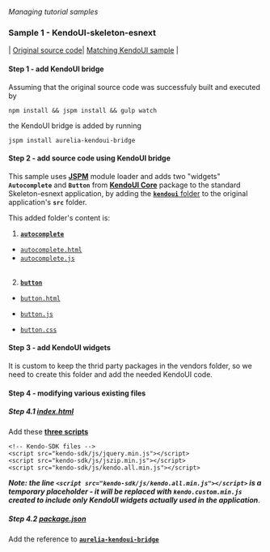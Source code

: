 _Managing tutorial samples_
### Sample 1 - KendoUI-skeleton-esnext
| [Original source code](https://github.com/aurelia/skeleton-navigation/tree/master/skeleton-esnext)| [Matching KendoUI sample](https://github.com/aurelia-ui-toolkits/kendoui-tutorials-code/tree/master/skeleton-esnext) |

#### Step 1 - add KendoUI bridge

Assuming that the original source code was successfuly built and executed by

```
npm install && jspm install && gulp watch
```

the KendoUI bridge is added by running

```
jspm install aurelia-kendoui-bridge
```

#### Step 2 - add source code using KendoUI bridge

This sample uses **[JSPM](https://aurelia-ui-toolkits.gitbooks.io/kendo-ui-sdk-installation/content/installation/installing%20kendo/advanced/core/jspm.html)** module loader and adds two "widgets" **`Autocomplete`** and **`Button`** from  **[KendoUI Core](https://aurelia-ui-toolkits.gitbooks.io/kendo-ui-sdk-installation/content/installation/installing%20kendo/kendo_core.html)** package  to the standard Skeleton-esnext application, by adding the [**`kendoui`** folder](https://github.com/aurelia-ui-toolkits/kendoui-tutorials-code/tree/master/skeleton-esnext/src/kendoui) to the original application's **`src`** folder.

This added folder's content is:

1. [**`autocomplete`**](https://github.com/aurelia-ui-toolkits/kendoui-tutorials-code/tree/master/skeleton-esnext/src/kendoui/autocomplete)
 - [`autocomplete.html`](https://github.com/aurelia-ui-toolkits/kendoui-tutorials-code/blob/master/skeleton-esnext/src/kendoui/autocomplete/autocomplete.html)
  - [`autocomplete.js`](https://github.com/aurelia-ui-toolkits/kendoui-tutorials-code/blob/master/skeleton-esnext/src/kendoui/autocomplete/autocomplete.js)
<br><br>

2. [**`button`**](https://github.com/aurelia-ui-toolkits/kendoui-tutorials-code/tree/master/skeleton-esnext/src/kendoui/button)

  - [`button.html`](https://github.com/aurelia-ui-toolkits/kendoui-tutorials-code/blob/master/skeleton-esnext/src/kendoui/button/button.html)

  - [`button.js`](https://github.com/aurelia-ui-toolkits/kendoui-tutorials-code/blob/master/skeleton-esnext/src/kendoui/button/button.js)

  - [`button.css`](https://github.com/aurelia-ui-toolkits/kendoui-tutorials-code/blob/master/skeleton-esnext/src/kendoui/button/button.css)


#### Step 3 - add KendoUI widgets

It is custom to keep the thrid party packages in the vendors folder, so we need to create this folder and add the needed KendoUI code.

#### Step 4 - modifying various existing files

##### Step 4.1 [index.html](https://github.com/aurelia-ui-toolkits/kendoui-tutorials-code/blob/master/skeleton-esnext/index.html)

Add these **[three scripts](https://github.com/aurelia-ui-toolkits/kendoui-tutorials-code/blob/master/skeleton-esnext/index.html#L18-L21)**

```
<!-- Kendo-SDK files -->
<script src="kendo-sdk/js/jquery.min.js"></script>
<script src="kendo-sdk/js/jszip.min.js"></script>
<script src="kendo-sdk/js/kendo.all.min.js"></script>
```

___Note: the line `<script src="kendo-sdk/js/kendo.all.min.js"></script>` is a temporary placeholder - it will be replaced with `kendo.custom.min.js` created to include only KendoUI widgets actually used in the application___.

##### Step 4.2 [package.json](https://github.com/aurelia-ui-toolkits/kendoui-tutorials-code/blob/master/skeleton-esnext/package.json)

Add the reference to **[`aurelia-kendoui-bridge`](https://github.com/aurelia-ui-toolkits/kendoui-tutorials-code/blob/master/skeleton-esnext/package.json#L73)**